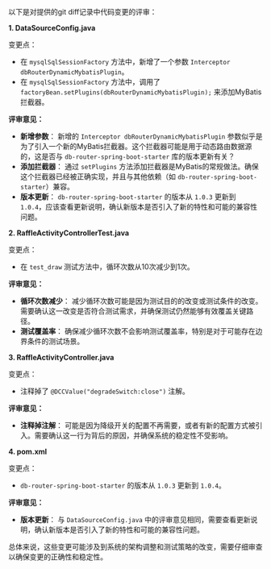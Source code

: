 以下是对提供的git diff记录中代码变更的评审：

**1. DataSourceConfig.java**

变更点：
- 在 `mysqlSqlSessionFactory` 方法中，新增了一个参数 `Interceptor dbRouterDynamicMybatisPlugin`。
- 在 `mysqlSqlSessionFactory` 方法中，调用了 `factoryBean.setPlugins(dbRouterDynamicMybatisPlugin);` 来添加MyBatis拦截器。

**评审意见：**
- **新增参数**： 新增的 `Interceptor dbRouterDynamicMybatisPlugin` 参数似乎是为了引入一个新的MyBatis拦截器。这个拦截器可能是用于动态路由数据源的，这是否与 `db-router-spring-boot-starter` 库的版本更新有关？
- **添加拦截器**： 通过 `setPlugins` 方法添加拦截器是MyBatis的常规做法。确保这个拦截器已经被正确实现，并且与其他依赖（如 `db-router-spring-boot-starter`）兼容。
- **版本更新**： `db-router-spring-boot-starter` 的版本从 `1.0.3` 更新到 `1.0.4`，应该查看更新说明，确认新版本是否引入了新的特性和可能的兼容性问题。

**2. RaffleActivityControllerTest.java**

变更点：
- 在 `test_draw` 测试方法中，循环次数从10次减少到1次。

**评审意见：**
- **循环次数减少**： 减少循环次数可能是因为测试目的的改变或测试条件的改变。需要确认这一改变是否符合测试需求，并确保测试仍然能够有效覆盖关键路径。
- **测试覆盖率**： 确保减少循环次数不会影响测试覆盖率，特别是对于可能存在边界条件的测试场景。

**3. RaffleActivityController.java**

变更点：
- 注释掉了 `@DCCValue("degradeSwitch:close")` 注解。

**评审意见：**
- **注释掉注解**： 可能是因为降级开关的配置不再需要，或者有新的配置方式被引入。需要确认这一行为背后的原因，并确保系统的稳定性不受影响。

**4. pom.xml**

变更点：
- `db-router-spring-boot-starter` 的版本从 `1.0.3` 更新到 `1.0.4`。

**评审意见：**
- **版本更新**： 与 `DataSourceConfig.java` 中的评审意见相同，需要查看更新说明，确认新版本是否引入了新的特性和可能的兼容性问题。

总体来说，这些变更可能涉及到系统的架构调整和测试策略的改变，需要仔细审查以确保变更的正确性和稳定性。
